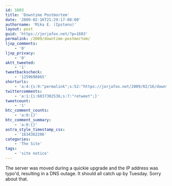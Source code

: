 ```yaml
---
id: 1603
title: 'Downtime Postmortem'
date: '2009-02-16T21:29:17-08:00'
authorname: 'Mika E. (Ipstenu)'
layout: post
guid: 'https://jorjafox.net/?p=1603'
permalink: /2009/downtime-postmortem/
ljxp_comments:
    - '0'
ljxp_privacy:
    - '0'
aktt_tweeted:
    - '1'
tweetbackscheck:
    - '1259698865'
shorturls:
    - 'a:4:{s:9:"permalink";s:52:"https://jorjafox.net/2009/02/16/downtime-postmortem/";s:7:"tinyurl";s:25:"http://tinyurl.com/d79ay4";s:4:"isgd";s:18:"http://is.gd/52Wud";s:5:"bitly";s:20:"http://bit.ly/7Zfj7r";}'
twittercomments:
    - 'a:1:{i:6037302536;s:7:"retweet";}'
tweetcount:
    - '1'
btc_comment_counts:
    - 'a:0:{}'
btc_comment_summary:
    - 'a:0:{}'
astra_style_timestamp_css:
    - '1634362206'
categories:
    - 'The Site'
tags:
    - 'site notice'
---
```


The server was moved during a quickie upgrade and the IP address was typo'd, resulting in a DNS outage. It should all catch up by Tuesday. Sorry about that.
